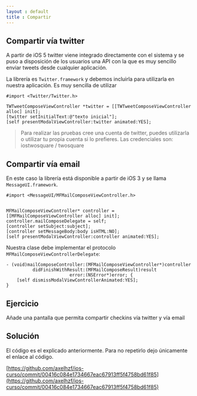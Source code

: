```yaml
---
layout : default
title : Compartir
---
```


## Compartir vía twitter

A partir de iOS 5 twitter viene integrado directamente con el sistema y se puso a disposición de los usuarios una API con la que es muy sencillo enviar tweets desde cualquier aplicación.

La librería es `Twitter.framework` y debemos incluirla para utilizarla en nuestra aplicación. Es muy sencilla de utilizar

    #import <Twitter/Twitter.h>

    TWTweetComposeViewController *twitter = [[TWTweetComposeViewController alloc] init];
    [twitter setInitialText:@"texto inicial"];
    [self presentModalViewController:twitter animated:YES];


> Para realizar las pruebas cree una cuenta de twitter, puedes utilizarla o utilizar tu propia cuenta si lo prefieres. Las credenciales son:  iostwosquare / twosquare

## Compartir vía email

En este caso la librería está disponible a partir de iOS 3 y se llama `MessageUI.framework`.

    #import <MessageUI/MFMailComposeViewController.h>


    MFMailComposeViewController* controller = [[MFMailComposeViewController alloc] init];
    controller.mailComposeDelegate = self;
    [controller setSubject:subject];
    [controller setMessageBody:body isHTML:NO]; 
    [self presentModalViewController:controller animated:YES];

    
Nuestra clase debe implementar el protocolo `MFMailComposeViewControllerDelegate`:
             
    - (void)mailComposeController:(MFMailComposeViewController*)controller  
              didFinishWithResult:(MFMailComposeResult)result 
                            error:(NSError*)error; {
        [self dismissModalViewControllerAnimated:YES];
    }

## Ejercicio

Añade una pantalla que permita compartir checkins vía twitter y vía email

## Solución

El código es el explicado anteriormente. Para no repetirlo dejo únicamente el enlace al código.

[https://github.com/axelhzf/ios-curso/commit/00416c084e1734667eac67913ff5f4758bd61f85](https://github.com/axelhzf/ios-curso/commit/00416c084e1734667eac67913ff5f4758bd61f85)